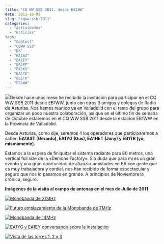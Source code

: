```yaml
---
title: "CQ WW SSB 2011, desde EB1WW"
date: 2011-10-05
slug: "cqww-ssb-2011"
categories:
  - "Actividades"
  - "Noticias"
tags:
  - "Contest"
  - "CQWW SSB"
  - "DX"
  - "EA1AZ"
  - "EA1EY"
  - "EA1KP"
  - "EA1KY"
  - "EA1YG"
  - "EB1TR"
  - "EB1WW"
---
```


![](http://eb1tr.info/wp-content/uploads/2011/01/cq_magazine.jpg)Desde hace unos mese he recibido la invitacion para participar en el CQ WW SSB 2011 desde EB1WW, junto con otros 3 amigos y colegas de Radio de Asturias. Nos hemos reunido ya en Valladolid con el resto del grupo para organizar un poco nuestra colaboración, asi que en el último fin de semana de Octubre estaremos en el CQ WW SSB 2011 desde la estacion EB1WW en la Provincia de Valladolid.

Desde Asturias, como dije, seremos 4 los operadores que participaremos a saber: **EA1AST (Gerardo), EA1YG (Gus), EA1HET (Jony) y EB1TR (yo, mismamente)**.

Estamos a la espera de finiquitar el sistema radiante para 80 metros, una vertical full size de la «Demons Factory». Sin duda que para mi es un gran evento y una gran oportunidad de afianzar amistades en EA con gente que es muy trabajadora y cordial, nos han recibido de forma espectacular y seguro que nos lo pasamos en grande. A principios de Noviembre la crónica, seguro.

**Imágenes de la visita al campo de antenas en el mes de Julio de 2011**

[![Monobanda de 21MHz](https://www.eb1tr.com/wp-content/uploads/2011/10/IMG_0025-150x150.jpg)](https://www.eb1tr.com/wp-content/uploads/2011/10/IMG_0025.jpg)

[![Futuro emplazamiento de la Monobanda de 7MHz](https://www.eb1tr.com/wp-content/uploads/2011/10/IMG_0027-150x150.jpg)](https://www.eb1tr.com/wp-content/uploads/2011/10/IMG_0027.jpg)

[![Monobanda de 14MHz](https://www.eb1tr.com/wp-content/uploads/2011/10/IMG_0029-150x150.jpg)](https://www.eb1tr.com/wp-content/uploads/2011/10/IMG_0029.jpg)
  


[![EA1YG y EA1EY conversando sobre la instalación](https://www.eb1tr.com/wp-content/uploads/2011/10/IMG_0036-150x150.jpg)](https://www.eb1tr.com/wp-content/uploads/2011/10/IMG_0036.jpg)

[![Vista de las torres 1, 2 y 3](https://www.eb1tr.com/wp-content/uploads/2011/10/IMG_0040-150x150.jpg)](https://www.eb1tr.com/wp-content/uploads/2011/10/IMG_0040.jpg)
  

